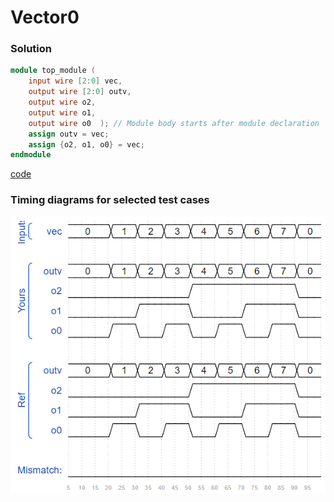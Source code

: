 # Vector0
### Solution
```Verilog
module top_module ( 
    input wire [2:0] vec,
    output wire [2:0] outv,
    output wire o2,
    output wire o1,
    output wire o0  ); // Module body starts after module declaration
    assign outv = vec;
    assign {o2, o1, o0} = vec;
endmodule
```
[code](11.v)

### Timing diagrams for selected test cases
![result](https://github.com/Offliners/HDLBits-writeup/blob/main/Verilog%20Language/11/result.PNG)
